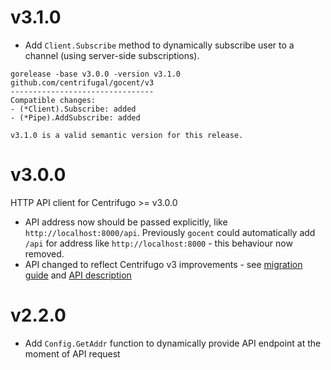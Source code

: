 # v3.1.0

* Add `Client.Subscribe` method to dynamically subscribe user to a channel (using server-side subscriptions).

```
gorelease -base v3.0.0 -version v3.1.0
github.com/centrifugal/gocent/v3
--------------------------------
Compatible changes:
- (*Client).Subscribe: added
- (*Pipe).AddSubscribe: added

v3.1.0 is a valid semantic version for this release.
```

# v3.0.0

HTTP API client for Centrifugo >= v3.0.0

* API address now should be passed explicitly, like `http://localhost:8000/api`. Previously `gocent` could automatically add `/api` for address like `http://localhost:8000` - this behaviour now removed.
* API changed to reflect Centrifugo v3 improvements - see [migration guide](https://centrifugal.dev/docs/getting-started/migration_v3) and [API description](https://centrifugal.dev/docs/server/server_api)

# v2.2.0

* Add `Config.GetAddr` function to dynamically provide API endpoint at the moment of API request
